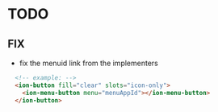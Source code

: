 # TODO

## FIX

- fix the menuid link from the implementers

``` html
  <!-- example: -->
  <ion-button fill="clear" slots="icon-only">
    <ion-menu-button menu="menuAppId"></ion-menu-button>
  </ion-button>
```
